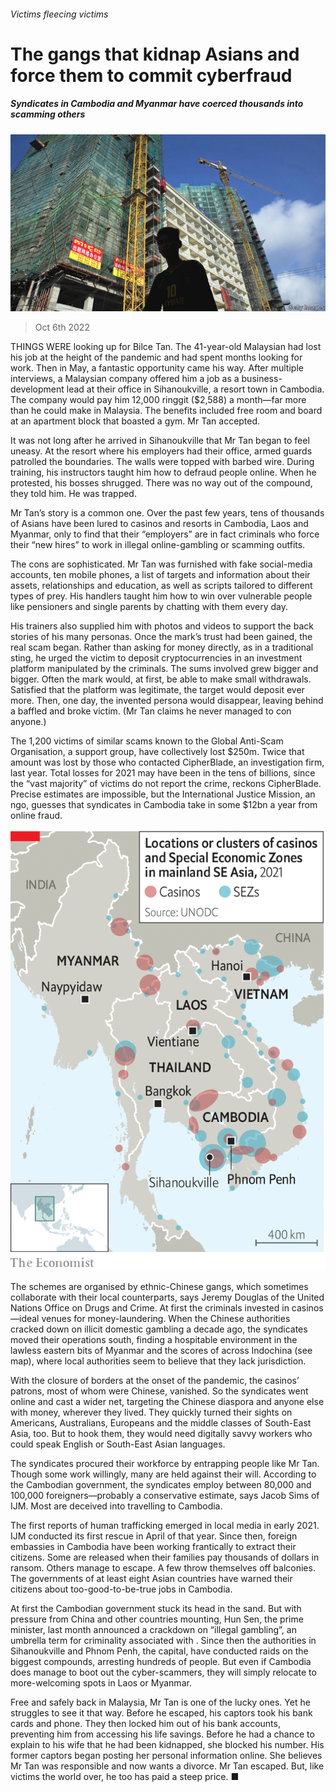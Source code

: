 ###### Victims fleecing victims

# The gangs that kidnap Asians and force them to commit cyberfraud 

##### Syndicates in Cambodia and Myanmar have coerced thousands into scamming others 

![image](images/20221008_ASP002.jpg) 

> Oct 6th 2022 

THINGS WERE looking up for Bilce Tan. The 41-year-old Malaysian had lost his job at the height of the pandemic and had spent months looking for work. Then in May, a fantastic opportunity came his way. After multiple interviews, a Malaysian company offered him a job as a business-development lead at their office in Sihanoukville, a resort town in Cambodia. The company would pay him 12,000 ringgit ($2,588) a month—far more than he could make in Malaysia. The benefits included free room and board at an apartment block that boasted a gym. Mr Tan accepted. 

It was not long after he arrived in Sihanoukville that Mr Tan began to feel uneasy. At the resort where his employers had their office, armed guards patrolled the boundaries. The walls were topped with barbed wire. During training, his instructors taught him how to defraud people online. When he protested, his bosses shrugged. There was no way out of the compound, they told him. He was trapped. 

Mr Tan’s story is a common one. Over the past few years, tens of thousands of Asians have been lured to casinos and resorts in Cambodia, Laos and Myanmar, only to find that their “employers” are in fact criminals who force their “new hires” to work in illegal online-gambling or scamming outfits.

The cons are sophisticated. Mr Tan was furnished with fake social-media accounts, ten mobile phones, a list of targets and information about their assets, relationships and education, as well as scripts tailored to different types of prey. His handlers taught him how to win over vulnerable people like pensioners and single parents by chatting with them every day. 

His trainers also supplied him with photos and videos to support the back stories of his many personas. Once the mark’s trust had been gained, the real scam began. Rather than asking for money directly, as in a traditional sting, he urged the victim to deposit cryptocurrencies in an investment platform manipulated by the criminals. The sums involved grew bigger and bigger. Often the mark would, at first, be able to make small withdrawals. Satisfied that the platform was legitimate, the target would deposit ever more. Then, one day, the invented persona would disappear, leaving behind a baffled and broke victim. (Mr Tan claims he never managed to con anyone.)

The 1,200 victims of similar scams known to the Global Anti-Scam Organisation, a support group, have collectively lost $250m. Twice that amount was lost by those who contacted CipherBlade, an investigation firm, last year. Total losses for 2021 may have been in the tens of billions, since the “vast majority” of victims do not report the crime, reckons CipherBlade. Precise estimates are impossible, but the International Justice Mission, an ngo, guesses that syndicates in Cambodia take in some $12bn a year from online fraud. 

![image](images/20221008_ASM926.png) 


The schemes are organised by ethnic-Chinese gangs, which sometimes collaborate with their local counterparts, says Jeremy Douglas of the United Nations Office on Drugs and Crime. At first the criminals invested in casinos—ideal venues for money-laundering. When the Chinese authorities cracked down on illicit domestic gambling a decade ago, the syndicates moved their operations south, finding a hospitable environment in the lawless eastern bits of Myanmar and the scores of  across Indochina (see map), where local authorities seem to believe that they lack jurisdiction. 

With the closure of borders at the onset of the pandemic, the casinos’ patrons, most of whom were Chinese, vanished. So the syndicates went online and cast a wider net, targeting the Chinese diaspora and anyone else with money, wherever they lived. They quickly turned their sights on Americans, Australians, Europeans and the middle classes of South-East Asia, too. But to hook them, they would need digitally savvy workers who could speak English or South-East Asian languages. 

The syndicates procured their workforce by entrapping people like Mr Tan. Though some work willingly, many are held against their will. According to the Cambodian government, the syndicates employ between 80,000 and 100,000 foreigners—probably a conservative estimate, says Jacob Sims of IJM. Most are deceived into travelling to Cambodia. 

The first reports of human trafficking emerged in local media in early 2021. IJM conducted its first rescue in April of that year. Since then, foreign embassies in Cambodia have been working frantically to extract their citizens. Some are released when their families pay thousands of dollars in ransom. Others manage to escape. A few throw themselves off balconies. The governments of at least eight Asian countries have warned their citizens about too-good-to-be-true jobs in Cambodia. 

At first the Cambodian government stuck its head in the sand. But with pressure from China and other countries mounting, Hun Sen, the prime minister, last month announced a crackdown on “illegal gambling”, an umbrella term for criminality associated with . Since then the authorities in Sihanoukville and Phnom Penh, the capital, have conducted raids on the biggest compounds, arresting hundreds of people. But even if Cambodia does manage to boot out the cyber-scammers, they will simply relocate to more-welcoming spots in Laos or Myanmar. 

Free and safely back in Malaysia, Mr Tan is one of the lucky ones. Yet he struggles to see it that way. Before he escaped, his captors took his bank cards and phone. They then locked him out of his bank accounts, preventing him from accessing his life savings. Before he had a chance to explain to his wife that he had been kidnapped, she blocked his number. His former captors began posting her personal information online. She believes Mr Tan was responsible and now wants a divorce. Mr Tan escaped. But, like victims the world over, he too has paid a steep price. ■

